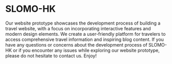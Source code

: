 # SLOMO-HK

Our website prototype showcases the development process of building a travel website, with a focus on incorporating interactive features and modern design elements. We create a user-friendly platform for travelers to access comprehensive travel information and inspiring blog content. If you have any questions or concerns about the development process of SLOMO-HK or if you encounter any issues while exploring our website prototype, please do not hesitate to contact us. Enjoy!
